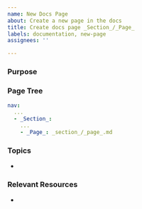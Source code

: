 ```yaml
---
name: New Docs Page
about: Create a new page in the docs
title: Create docs page _Section_/_Page_
labels: documentation, new-page
assignees: ''

---
```


### Purpose


### Page Tree
```yml
nav:
  ...
  - _Section_:
    ...
    - _Page_: _section_/_page_.md
```

### Topics
- 

### Relevant Resources
-
